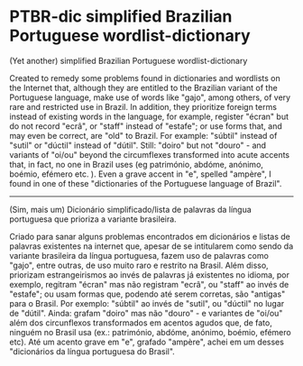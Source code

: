 # PTBR-dic simplified Brazilian Portuguese wordlist-dictionary
(Yet another) simplified Brazilian Portuguese wordlist-dictionary

Created to remedy some problems found in dictionaries and wordlists on the Internet that, although they are entitled to the Brazilian variant of the Portuguese language, make use of words like "gajo", among others, of very rare and restricted use in Brazil. In addition, they prioritize foreign terms instead of existing words in the language, for example, register "écran" but do not record "ecrâ", or "staff" instead of "estafe"; or use forms that, and may even be correct, are "old" to Brazil. For example: "súbtil" instead of "sutil" or "dúctil" instead of "dútil". Still: "doiro" but not "douro" - and variants of "oi/ou" beyond the circumflexes transformed into acute accents that, in fact, no one in Brazil uses (eg património, abdóme, anónimo, boémio, efémero etc. ). Even a grave accent in "e", spelled "ampère", I found in one of these "dictionaries of the Portuguese language of Brazil".

* * *

(Sim, mais um) Dicionário simplificado/lista de palavras da língua portuguesa que prioriza a variante brasileira.

Criado para sanar alguns problemas encontrados em dicionários e listas de palavras existentes na internet que, apesar de se intitularem como sendo da variante brasileira da língua portuguesa, fazem uso de palavras como "gajo", entre outras, de uso muito raro e restrito na Brasil. Além disso, priorizam estrangeirismos ao invés de palavras já existentes no idioma, por exemplo, regitram "écran" mas não registram "ecrâ", ou "staff" ao invés de "estafe"; ou usam formas que, podendo até serem corretas, são "antigas" para o Brasil. Por exemplo: "súbtil" ao invés de "sutil", ou "dúctil" no lugar de "dútil". Ainda: grafam "doiro" mas não "douro" - e variantes de "oi/ou" além dos circunflexos transformados em acentos agudos que, de fato, ninguém no Brasil usa (ex.: património, abdóme, anónimo, boémio, efémero etc). Até um acento grave em "e", grafado "ampère", achei em um desses "dicionários da língua portuguesa do Brasil". 
